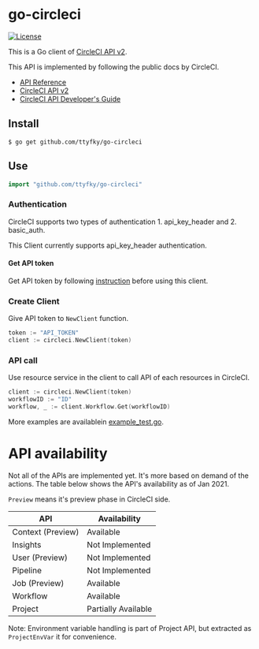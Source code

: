 # go-circleci

[![License](https://img.shields.io/badge/License-MIT-blue.svg)](https://opensource.org/licenses/MIT)

This is a Go client of [CircleCI API v2](https://circleci.com/docs/api/v2/). 

This API is implemented by following the public docs by CircleCI.
* [API Reference](https://circleci.com/docs/2.0/api-intro/) 
* [CircleCI API v2](https://circleci.com/docs/api/v2/)
* [CircleCI API Developer's Guide](https://circleci.com/docs/2.0/api-developers-guide/)

## Install

```console
$ go get github.com/ttyfky/go-circleci
```

## Use

```go
import "github.com/ttyfky/go-circleci"
```

### Authentication
CircleCI supports two types of authentication 1. api_key_header and 2. basic_auth.

This Client currently supports api_key_header authentication.

#### Get API token
Get API token by following [instruction](https://circleci.com/docs/2.0/api-developers-guide/#authentication-and-authorization) before using this client.


### Create Client
Give API token to `NewClient` function.
```go
token := "API_TOKEN"
client := circleci.NewClient(token)
```

### API call
Use resource service in the client to call API of each resources in CircleCI.

```go
client := circleci.NewClient(token)
workflowID := "ID"
workflow, _ := client.Workflow.Get(workflowID)
```

More examples are availablein [example_test.go](./example_test.go).

# API availability

Not all of the APIs are implemented yet. It's more based on demand of the actions. 
The table below shows the API's availability as of Jan 2021.

`Preview` means it's preview phase in CircleCI side.

| API               | Availability |
|-------------------|--------------|
| Context (Preview) |  Available |
| Insights          |  Not Implemented |
| User (Preview)    |  Not Implemented |
| Pipeline          |  Not Implemented |
| Job (Preview)     |  Available |
| Workflow          |  Available |
| Project           |  Partially Available |

Note: Environment variable handling is part of Project API, but extracted as `ProjectEnvVar` it for convenience. 

